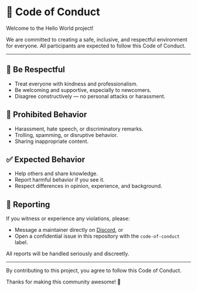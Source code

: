 # 🌟 Code of Conduct

Welcome to the Hello World project!

We are committed to creating a safe, inclusive, and respectful environment for everyone. All participants are expected to follow this Code of Conduct.

---

## 💬 Be Respectful

- Treat everyone with kindness and professionalism.
- Be welcoming and supportive, especially to newcomers.
- Disagree constructively — no personal attacks or harassment.

## 🚫 Prohibited Behavior

- Harassment, hate speech, or discriminatory remarks.
- Trolling, spamming, or disruptive behavior.
- Sharing inappropriate content.

## ✅ Expected Behavior

- Help others and share knowledge.
- Report harmful behavior if you see it.
- Respect differences in opinion, experience, and background.

## 📢 Reporting

If you witness or experience any violations, please:

- Message a maintainer directly on [Discord](https://discord.gg/s5hmmAMeTD), or
- Open a confidential issue in this repository with the `code-of-conduct` label.

All reports will be handled seriously and discreetly.

---

By contributing to this project, you agree to follow this Code of Conduct.

Thanks for making this community awesome! 💙
